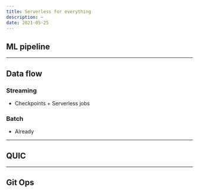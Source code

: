 ```yaml
---
title: Serverless for everything
description: ~
date: 2021-05-25
---
```


## ML pipeline

------------------

## Data flow

### Streaming

* Checkpoints + Serverless jobs

### Batch

* Already

------------------

## QUIC

------------------

## Git Ops
